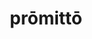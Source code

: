---
title: prōmittō
meaning: to send
ch: 9
pos: verb
secondppstem: prōmitt
infend: ere
infhyph: -ere
nminfend: ere
nminfhyph: -ere
conjugation: third
---